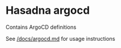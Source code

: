 # Hasadna argocd

Contains ArgoCD definitions

See [/docs/argocd.md](/docs/argocd.md) for usage instructions
